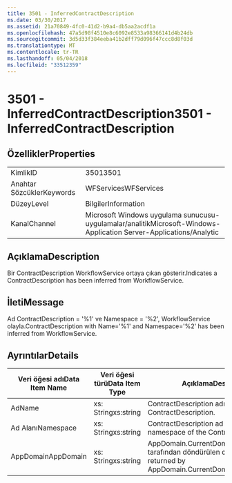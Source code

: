 ```yaml
---
title: 3501 - InferredContractDescription
ms.date: 03/30/2017
ms.assetid: 21a70849-4fc0-41d2-b9a4-db5aa2acdf1a
ms.openlocfilehash: 47a5d98f4510e8c6092e8533a98366141d4b24db
ms.sourcegitcommit: 3d5d33f384eeba41b2dff79d096f47ccc8d8f03d
ms.translationtype: MT
ms.contentlocale: tr-TR
ms.lasthandoff: 05/04/2018
ms.locfileid: "33512359"
---
```

# <a name="3501---inferredcontractdescription"></a><span data-ttu-id="0282a-102">3501 - InferredContractDescription</span><span class="sxs-lookup"><span data-stu-id="0282a-102">3501 - InferredContractDescription</span></span>
## <a name="properties"></a><span data-ttu-id="0282a-103">Özellikler</span><span class="sxs-lookup"><span data-stu-id="0282a-103">Properties</span></span>  
  
|||  
|-|-|  
|<span data-ttu-id="0282a-104">Kimlik</span><span class="sxs-lookup"><span data-stu-id="0282a-104">ID</span></span>|<span data-ttu-id="0282a-105">3501</span><span class="sxs-lookup"><span data-stu-id="0282a-105">3501</span></span>|  
|<span data-ttu-id="0282a-106">Anahtar Sözcükler</span><span class="sxs-lookup"><span data-stu-id="0282a-106">Keywords</span></span>|<span data-ttu-id="0282a-107">WFServices</span><span class="sxs-lookup"><span data-stu-id="0282a-107">WFServices</span></span>|  
|<span data-ttu-id="0282a-108">Düzey</span><span class="sxs-lookup"><span data-stu-id="0282a-108">Level</span></span>|<span data-ttu-id="0282a-109">Bilgiler</span><span class="sxs-lookup"><span data-stu-id="0282a-109">Information</span></span>|  
|<span data-ttu-id="0282a-110">Kanal</span><span class="sxs-lookup"><span data-stu-id="0282a-110">Channel</span></span>|<span data-ttu-id="0282a-111">Microsoft Windows uygulama sunucusu-uygulamalar/analitik</span><span class="sxs-lookup"><span data-stu-id="0282a-111">Microsoft-Windows-Application Server-Applications/Analytic</span></span>|  
  
## <a name="description"></a><span data-ttu-id="0282a-112">Açıklama</span><span class="sxs-lookup"><span data-stu-id="0282a-112">Description</span></span>  
 <span data-ttu-id="0282a-113">Bir ContractDescription WorkflowService ortaya çıkan gösterir.</span><span class="sxs-lookup"><span data-stu-id="0282a-113">Indicates a ContractDescription has been inferred from WorkflowService.</span></span>  
  
## <a name="message"></a><span data-ttu-id="0282a-114">İleti</span><span class="sxs-lookup"><span data-stu-id="0282a-114">Message</span></span>  
 <span data-ttu-id="0282a-115">Ad ContractDescription = '%1' ve Namespace = '%2', WorkflowService olayla.</span><span class="sxs-lookup"><span data-stu-id="0282a-115">ContractDescription with Name='%1' and Namespace='%2' has been inferred from WorkflowService.</span></span>  
  
## <a name="details"></a><span data-ttu-id="0282a-116">Ayrıntılar</span><span class="sxs-lookup"><span data-stu-id="0282a-116">Details</span></span>  
  
|<span data-ttu-id="0282a-117">Veri öğesi adı</span><span class="sxs-lookup"><span data-stu-id="0282a-117">Data Item Name</span></span>|<span data-ttu-id="0282a-118">Veri öğesi türü</span><span class="sxs-lookup"><span data-stu-id="0282a-118">Data Item Type</span></span>|<span data-ttu-id="0282a-119">Açıklama</span><span class="sxs-lookup"><span data-stu-id="0282a-119">Description</span></span>|  
|--------------------|--------------------|-----------------|  
|<span data-ttu-id="0282a-120">Ad</span><span class="sxs-lookup"><span data-stu-id="0282a-120">Name</span></span>|<span data-ttu-id="0282a-121">xs: String</span><span class="sxs-lookup"><span data-stu-id="0282a-121">xs:string</span></span>|<span data-ttu-id="0282a-122">ContractDescription adı.</span><span class="sxs-lookup"><span data-stu-id="0282a-122">The name of the ContractDescription.</span></span>|  
|<span data-ttu-id="0282a-123">Ad Alanı</span><span class="sxs-lookup"><span data-stu-id="0282a-123">Namespace</span></span>|<span data-ttu-id="0282a-124">xs: String</span><span class="sxs-lookup"><span data-stu-id="0282a-124">xs:string</span></span>|<span data-ttu-id="0282a-125">ContractDescription ad alanı.</span><span class="sxs-lookup"><span data-stu-id="0282a-125">The namespace of the ContractDescription.</span></span>|  
|<span data-ttu-id="0282a-126">AppDomain</span><span class="sxs-lookup"><span data-stu-id="0282a-126">AppDomain</span></span>|<span data-ttu-id="0282a-127">xs: String</span><span class="sxs-lookup"><span data-stu-id="0282a-127">xs:string</span></span>|<span data-ttu-id="0282a-128">AppDomain.CurrentDomain.FriendlyName tarafından döndürülen dize.</span><span class="sxs-lookup"><span data-stu-id="0282a-128">The string returned by AppDomain.CurrentDomain.FriendlyName.</span></span>|
